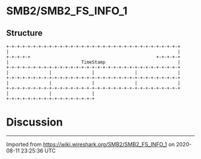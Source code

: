 # SMB2/SMB2\_FS\_INFO\_1

## Structure

    +-+-+-+-+-+-+-+-+-+-+-+-+-+-+-+-+-+-+-+-+-+-+-+-+-+-+-+-+-+-+-+-+
    |                                                               |
    +-+-+-+-+                                               +-+-+-+-+
    |                           TimeStamp                           |
    +-+-+-+-+-+-+-+-+-+-+-+-+-+-+-+-+-+-+-+-+-+-+-+-+-+-+-+-+-+-+-+-+
    |               |               |               |               |
    +-+-+-+-+-+-+-+-+-+-+-+-+-+-+-+-+-+-+-+-+-+-+-+-+-+-+-+-+-+-+-+-+
    |               |               |               |               |
    +-+-+-+-+-+-+-+-+-+-+-+-+-+-+-+-+-+-+-+-+-+-+-+-+-+-+-+-+-+-+-+-+
    |               |               |
    +-+-+-+-+-+-+-+-+-+-+-+-+-+-+-+-+

# Discussion

---

Imported from https://wiki.wireshark.org/SMB2/SMB2_FS_INFO_1 on 2020-08-11 23:25:36 UTC
